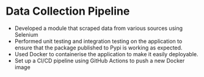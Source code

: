 # Data Collection Pipeline
- Developed a module that scraped data from various sources using Selenium <br>
- Performed unit testing and integration testing on the application to ensure that the package published to Pypi is working as expected.<br>
- Used Docker to containerise the application to make it easily deployable.<br>
- Set up a CI/CD pipeline using GitHub Actions to push a new Docker image<br>
